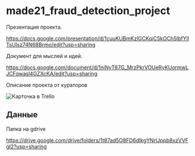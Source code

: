 # made21_fraud_detection_project

Презентация проекта.

https://docs.google.com/presentation/d/1cuuKUBmKzlGCKqiC5kOCh5lbfYllTsUIsz74N68Brmo/edit?usp=sharing

Документ для мыслей и идей.

https://docs.google.com/document/d/1niNyT67G_MrzPkrVOUeRyKUormwLJCFqwasl4GZXcKA/edit?usp=sharing

Описание проекта от кураторов

![Карточка в Trello](https://trello.com/c/Fr06ci1f/89-%D0%BF%D0%BE%D0%B8%D1%81%D0%BA-%D1%84%D1%80%D0%BE%D0%B4%D0%B0-%D0%B2-%D1%81%D0%B8%D1%82%D0%B8%D0%BC%D0%BE%D0%B1%D0%B8%D0%BB-%D0%BA%D1%83%D1%80%D0%B0%D1%82%D0%BE%D1%80-%D0%B0%D0%BB%D0%B5%D0%BA%D1%81%D0%B5%D0%B9-%D1%87%D0%B5%D1%80%D0%BD%D0%BE%D0%B1%D1%80%D0%BE%D0%B2%D0%BE%D0%B2)

## Данные 

Папка на gdrive

https://drive.google.com/drive/folders/1t87ad5O8FD6dIkgYNrIJppb8xzVVFgI2?usp=sharing

